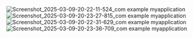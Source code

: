 ![Screenshot_2025-03-09-20-22-11-524_com example myapplication](https://github.com/user-attachments/assets/70068385-f45d-4f95-b7f5-5984850820c5)
![Screenshot_2025-03-09-20-23-27-815_com example myapplication](https://github.com/user-attachments/assets/c73078dd-ffcc-403f-8655-c1129c18df40)
![Screenshot_2025-03-09-20-22-31-629_com example myapplication](https://github.com/user-attachments/assets/61aa2d8c-88b7-4620-acb5-59a53a5b0346)
![Screenshot_2025-03-09-20-23-36-709_com example myapplication](https://github.com/user-attachments/assets/67fd3e2e-8ae5-4ecf-8b7d-ebce4427da32)



